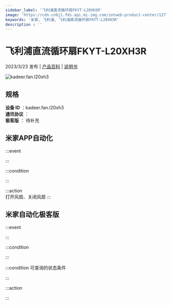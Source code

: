 ```yaml
---
sidebar_label: '飞利浦直流循环扇FKYT-L20XH3R'
image: 'https://cdn.cnbj1.fds.api.mi-img.com/iotweb-product-center/127f3a75c3b6c147b1e28aed8b336f02_1675412247062.png?GalaxyAccessKeyId=AKVGLQWBOVIRQ3XLEW&Expires=9223372036854775807&Signature=q7rZDlq7FA8aG9nRpdujEmEagMI='
keywords: '米家, 飞利浦, 飞利浦直流循环扇FKYT-L20XH3R'
description : ''
---
```

# 飞利浦直流循环扇FKYT-L20XH3R

2023/3/23 发布 | [产品百科](https://home.mi.com/webapp/content/baike/product/index.html?model=kadeer.fan.l20xh3/) | [说明书](https://home.mi.com/views/introduction.html?model=kadeer.fan.l20xh3&region=cn)

![kadeer.fan.l20xh3](https://cdn.cnbj1.fds.api.mi-img.com/iotweb-product-center/127f3a75c3b6c147b1e28aed8b336f02_1675412247062.png?GalaxyAccessKeyId=AKVGLQWBOVIRQ3XLEW&Expires=9223372036854775807&Signature=q7rZDlq7FA8aG9nRpdujEmEagMI=)

## 规格  
> 
**设备 ID** ：kadeer.fan.l20xh3  
**通讯协议** ：  
**极客版**  ： 待补充 


## 米家APP自动化  

:::event  

:::

:::condition  

:::

:::action   
打开风扇、关闭风扇
:::

## 米家自动化极客版  

:::event  

:::

:::condition  

:::

:::condition 可查询的状态条件  

:::

:::action  

:::

        

